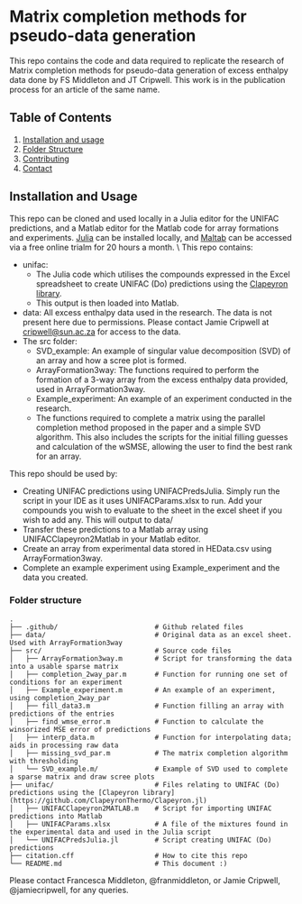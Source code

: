 # Matrix completion methods for pseudo-data generation 

This repo contains the code and data required to replicate the research of Matrix completion methods for pseudo-data generation of excess enthalpy data done by FS Middleton and JT Cripwell.
This work is in the publication process for an article of the same name. 

## Table of Contents
1. [Installation and usage](#installation-and-usage)
3. [Folder Structure](#folder-structure)
4. [Contributing](#contributing)
5. [Contact](#contact)

## Installation and Usage

This repo can be cloned and used locally in a Julia editor for the UNIFAC predictions, and a 
Matlab editor for the Matlab code for array formations and experiments. [Julia](https://julialang.org/downloads/) can be installed locally, and [Maltab](https://matlab.mathworks.com/) can be accessed via a free online trialm for 20 hours a month.
\\
This repo contains: 
* unifac:
    * The Julia code which utilises the compounds expressed in the Excel spreadsheet to create UNIFAC (Do) predictions using the [Clapeyron library](https://github.com/ClapeyronThermo/Clapeyron.jl). 
    * This output is then loaded into Matlab. 
* data: All excess enthalpy data used in the research. The data is not present here due to permissions. Please contact Jamie Cripwell at cripwell@sun.ac.za for access to the data. 
* The src folder:
    * SVD_example: An example of singular value decomposition (SVD) of an array and how a scree plot is formed. 
    * ArrayFormation3way: The functions required to perform the formation of a 3-way array from the excess enthalpy data provided, used in ArrayFormation3way. 
    * Example_experiment: An example of an experiment conducted in the research.
    * The functions required to complete a matrix using the parallel completion method proposed in the paper and a simple SVD algorithm. This also includes the scripts for the initial filling guesses and calculation of the wSMSE, allowing the user to find the best rank for an array.

This repo should be used by:
* Creating UNIFAC predictions using UNIFACPredsJulia. Simply run the script in your IDE as it uses UNIFACParams.xlsx to run. Add your compounds you wish to evaluate to the sheet in the excel sheet if you wish to add any. This will output to data/
* Transfer these predictions to a Matlab array using UNIFACClapeyron2Matlab in your Matlab editor.
* Create an array from experimental data stored in HEData.csv using ArrayFormation3way.
* Complete an example experiment using Example_experiment and the data you created. 

### Folder structure 

    . 
    ├── .github/                        # Github related files
    ├── data/                           # Original data as an excel sheet. Used with ArrayFormation3way 
    ├── src/                            # Source code files
    │   ├── ArrayFormation3way.m        # Script for transforming the data into a usable sparse matrix
    │   ├── completion_2way_par.m       # Function for running one set of conditions for an experiment
    │   ├── Example_experiment.m        # An example of an experiment, using completion_2way_par
    │   ├── fill_data3.m                # Function filling an array with predictions of the entries
    │   ├── find_wmse_error.m           # Function to calculate the winsorized MSE error of predictions 
    │   ├── interp_data.m               # Function for interpolating data; aids in processing raw data 
    │   ├── missing_svd_par.m           # The matrix completion algorithm with thresholding
    │   └── SVD_example.m/              # Example of SVD used to complete a sparse matrix and draw scree plots
    ├── unifac/                         # Files relating to UNIFAC (Do) predictions using the [Clapeyron library](https://github.com/ClapeyronThermo/Clapeyron.jl)
    │   ├── UNIFACClapeyron2MATLAB.m    # Script for importing UNIFAC predictions into Matlab 
    │   ├── UNIFACParams.xlsx           # A file of the mixtures found in the experimental data and used in the Julia script
    │   └── UNIFACPredsJulia.jl         # Script creating UNIFAC (Do) predictions
    ├── citation.cff                    # How to cite this repo
    └── README.md                       # This document :) 



Please contact Francesca Middleton, @franmiddleton, or Jamie Cripwell, @jamiecripwell, for any queries.
